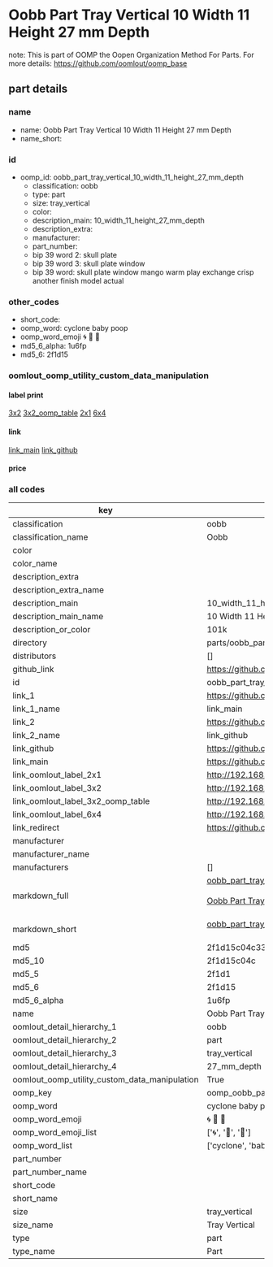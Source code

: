 # Oobb Part Tray Vertical 10 Width 11 Height 27 mm Depth  

note: This is part of OOMP the Oopen Organization Method For Parts. For more details: https://github.com/oomlout/oomp_base

##  part details
  







### name
* name: Oobb Part Tray Vertical 10 Width 11 Height 27 mm Depth
* name_short: 
### id
* oomp_id: oobb_part_tray_vertical_10_width_11_height_27_mm_depth
  * classification: oobb
  * type: part
  * size: tray_vertical
  * color: 
  * description_main: 10_width_11_height_27_mm_depth
  * description_extra: 
  * manufacturer: 
  * part_number: 
  * bip 39 word 2: skull plate
  * bip 39 word 3: skull plate window
  * bip 39 word: skull plate window mango warm play exchange crisp another finish model actual

### other_codes
* short_code: 
* oomp_word: cyclone baby poop
* oomp_word_emoji :cyclone: :baby: :poop:
* md5_6_alpha: 1u6fp
* md5_6: 2f1d15






### oomlout_oomp_utility_custom_data_manipulation
#### label print
[3x2](http://192.168.1.245:1112/?label=oomp%201u6fp)
[3x2_oomp_table](http://192.168.1.108:1112/?label=oomp%201u6fp)
[2x1](http://192.168.1.242:1112/?label=oomp%201u6fp)
[6x4](http://192.168.1.55:1112/?label=oomp%201u6fp)    

#### link

[link_main](https://github.com/oomlout/oomlout_oomp_version_1_messy/tree/main/parts/oobb_part_tray_vertical_10_width_11_height_27_mm_depth) [link_github](https://github.com/oomlout/oomlout_oomp_version_1_messy/tree/main/parts/oobb_part_tray_vertical_10_width_11_height_27_mm_depth)                             

#### price







### all codes 
| key | value |  
| --- | --- |  
| classification | oobb |  
| classification_name | Oobb |  
| color |  |  
| color_name |  |  
| description_extra |  |  
| description_extra_name |  |  
| description_main | 10_width_11_height_27_mm_depth |  
| description_main_name | 10 Width 11 Height 27 mm Depth |  
| description_or_color | 101k |  
| directory | parts/oobb_part_tray_vertical_10_width_11_height_27_mm_depth |  
| distributors | [] |  
| github_link | https://github.com/oomlout/oomlout_oomp_part_src/tree/main/parts/oobb_part_tray_vertical_10_width_11_height_27_mm_depth |  
| id | oobb_part_tray_vertical_10_width_11_height_27_mm_depth |  
| link_1 | https://github.com/oomlout/oomlout_oomp_version_1_messy/tree/main/parts/oobb_part_tray_vertical_10_width_11_height_27_mm_depth |  
| link_1_name | link_main |  
| link_2 | https://github.com/oomlout/oomlout_oomp_version_1_messy/tree/main/parts/oobb_part_tray_vertical_10_width_11_height_27_mm_depth |  
| link_2_name | link_github |  
| link_github | https://github.com/oomlout/oomlout_oomp_version_1_messy/tree/main/parts/oobb_part_tray_vertical_10_width_11_height_27_mm_depth |  
| link_main | https://github.com/oomlout/oomlout_oomp_version_1_messy/tree/main/parts/oobb_part_tray_vertical_10_width_11_height_27_mm_depth |  
| link_oomlout_label_2x1 | http://192.168.1.242:1112/?label=oomp%201u6fp |  
| link_oomlout_label_3x2 | http://192.168.1.245:1112/?label=oomp%201u6fp |  
| link_oomlout_label_3x2_oomp_table | http://192.168.1.108:1112/?label=oomp%201u6fp |  
| link_oomlout_label_6x4 | http://192.168.1.55:1112/?label=oomp%201u6fp |  
| link_redirect | https://github.com/oomlout/oomlout_oomp_version_1_messy/tree/main/parts/oobb_part_tray_vertical_10_width_11_height_27_mm_depth |  
| manufacturer |  |  
| manufacturer_name |  |  
| manufacturers | [] |  
| markdown_full | [oobb_part_tray_vertical_10_width_11_height_27_mm_depth](none)<br>[](none)<br>[Oobb Part Tray Vertical 10 Width 11 Height 27 Mm Depth](none)<br><br> |  
| markdown_short | [oobb_part_tray_vertical_10_width_11_height_27_mm_depth](none)<br><br> |  
| md5 | 2f1d15c04c33a9d6997b9873f6e98e56 |  
| md5_10 | 2f1d15c04c |  
| md5_5 | 2f1d1 |  
| md5_6 | 2f1d15 |  
| md5_6_alpha | 1u6fp |  
| name | Oobb Part Tray Vertical 10 Width 11 Height 27 mm Depth |  
| oomlout_detail_hierarchy_1 | oobb |  
| oomlout_detail_hierarchy_2 | part |  
| oomlout_detail_hierarchy_3 | tray_vertical |  
| oomlout_detail_hierarchy_4 | 27_mm_depth |  
| oomlout_oomp_utility_custom_data_manipulation | True |  
| oomp_key | oomp_oobb_part_tray_vertical_10_width_11_height_27_mm_depth |  
| oomp_word | cyclone baby poop |  
| oomp_word_emoji | :cyclone: :baby: :poop: |  
| oomp_word_emoji_list | [':cyclone:', ':baby:', ':poop:'] |  
| oomp_word_list | ['cyclone', 'baby', 'poop'] |  
| part_number |  |  
| part_number_name |  |  
| short_code |  |  
| short_name |  |  
| size | tray_vertical |  
| size_name | Tray Vertical |  
| type | part |  
| type_name | Part |  
